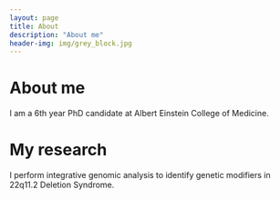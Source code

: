 ```yaml
---
layout: page
title: About
description: "About me"
header-img: img/grey_block.jpg
---
```


# About me

I am a 6th year PhD candidate at Albert Einstein College of Medicine.

# My research

I perform integrative genomic analysis to identify genetic modifiers in 22q11.2 Deletion Syndrome.